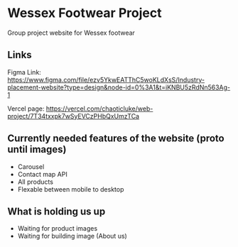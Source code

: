 # Wessex Footwear Project
Group project website for Wessex footwear

## Links
Figma Link: https://www.figma.com/file/ezv5YkwEATThC5woKLdXsS/Industry-placement-website?type=design&node-id=0%3A1&t=iKNBU5zRdNn563Ag-1

Vercel page: https://vercel.com/chaoticluke/web-project/7T34txxpk7wSyEVCzPHbQxUmzTCa

## Currently needed features of the website (proto until images)
- Carousel
- Contact map API
- All products
- Flexable between mobile to desktop

## What is holding us up
- Waiting for product images
- Waiting for building image (About us)
  
